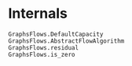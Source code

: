 # Internals

```@docs
GraphsFlows.DefaultCapacity
GraphsFlows.AbstractFlowAlgorithm
GraphsFlows.residual
GraphsFlows.is_zero
```
